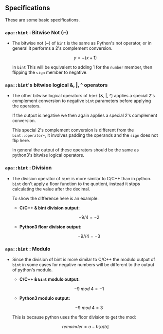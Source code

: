 ## Specifications

<script id="MathJax-script" async src="https://cdn.jsdelivr.net/npm/mathjax@3/es5/tex-mml-chtml.js"></script>

These are some basic specifications.

### **`apa::bint` : Bitwise Not (~)**

- The bitwise not (~) of `bint` is the same as Python's not operator,
or in general it performs a 2's complement conversion.

    $$y = -(x+1)$$

    In `bint` This will be equivalent to adding 1 for the `number`
    member, then flipping the `sign` member to negative.

### **`apa::bint`'s bitwise logical &, |, ^ operators**
- The other bitwise logical operators of `bint` (&, |, ^) applies a
special 2's complement conversion to negative `bint` parameters before
applying the operators.

    If the output is negative we then again applies a special 2's
    complement conversion.

    This special 2's complement conversion is different from the
    `bint::operator~`, it involves padding the operands and the
    `sign` does not flip here.

    In general the output of these operators should be the same as
    python3's bitwise logical operators.

### **`apa::bint` : Division**

- The division operator of `bint` is more similar to C/C++ than in
python. `bint` don't apply a floor function to the quotient, instead
it stops calculating the value after the decimal.

    To show the difference here is an example:

    - **C/C++ & bint division output:**

        $$-9/4 = -2$$

    - **Python3 floor division output:**

        $$-9//4 = -3$$

### **`apa::bint` : Modulo**

- Since the division of bint is more similar to C/C++ the modulo output
of `bint` in some cases for negative numbers will be different to the
output of python's modulo.

    - **C/C++ & `bint` modulo output:**

        $$-9 \ mod \ 4  = -1$$

    - **Python3 modulo output:**

        $$-9 \ mod \ 4  = 3$$

    This is because python uses the floor division to get the mod: 

    $$remainder = a - b \lfloor a/b\rfloor$$